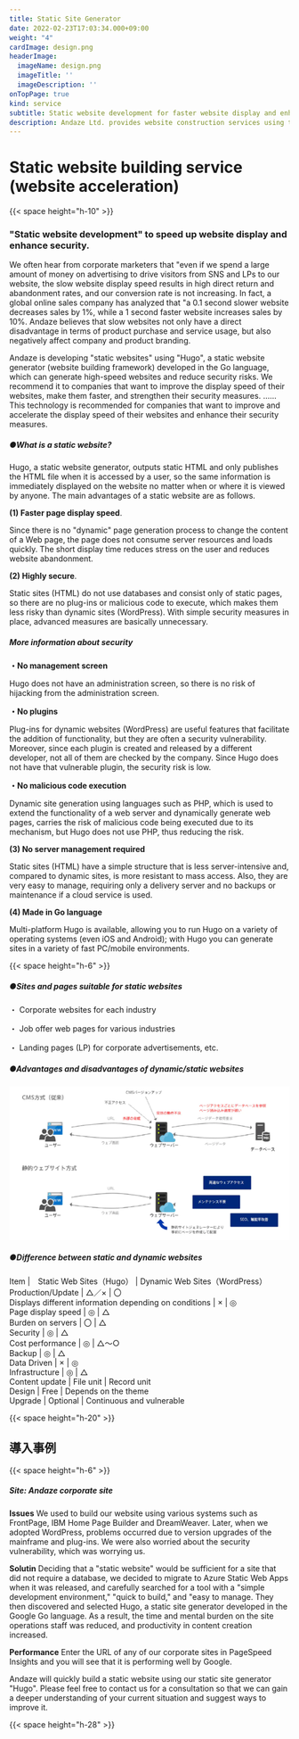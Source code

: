 ```yaml
---
title: Static Site Generator
date: 2022-02-23T17:03:34.000+09:00
weight: "4"
cardImage: design.png
headerImage:
  imageName: design.png
  imageTitle: ''
  imageDescription: ''
onTopPage: true
kind: service
subtitle: Static website development for faster website display and enhanced security
description: Andaze Ltd. provides website construction services using the static site generator "Hugo" to speed up the display of websites and enhance security. We will deeply understand your current situation and propose improvement measures.
---
```

# **Static website building service (website acceleration)**

{{< space height="h-10" >}}

### "Static website development" to speed up website display and enhance security.

We often hear from corporate marketers that "even if we spend a large amount of money on advertising to drive visitors from SNS and LPs to our website, the slow website display speed results in high direct return and abandonment rates, and our conversion rate is not increasing. In fact, a global online sales company has analyzed that "a 0.1 second slower website decreases sales by 1%, while a 1 second faster website increases sales by 10%. Andaze believes that slow websites not only have a direct disadvantage in terms of product purchase and service usage, but also negatively affect company and product branding.

Andaze is developing "static websites" using "Hugo", a static website generator (website building framework) developed in the Go language, which can generate high-speed websites and reduce security risks. We recommend it to companies that want to improve the display speed of their websites, make them faster, and strengthen their security measures. ...... This technology is recommended for companies that want to improve and accelerate the display speed of their websites and enhance their security measures.

##### ●What is a static website?

Hugo, a static website generator, outputs static HTML and only publishes the HTML file when it is accessed by a user, so the same information is immediately displayed on the website no matter when or where it is viewed by anyone. The main advantages of a static website are as follows.

**(1) Faster page display speed**.

Since there is no "dynamic" page generation process to change the content of a Web page, the page does not consume server resources and loads quickly. The short display time reduces stress on the user and reduces website abandonment.

**(2) Highly secure**.

Static sites (HTML) do not use databases and consist only of static pages, so there are no plug-ins or malicious code to execute, which makes them less risky than dynamic sites (WordPress). With simple security measures in place, advanced measures are basically unnecessary.

##### More information about security

**・No management screen**

Hugo does not have an administration screen, so there is no risk of hijacking from the administration screen.

**・No plugins**

Plug-ins for dynamic websites (WordPress) are useful features that facilitate the addition of functionality, but they are often a security vulnerability. Moreover, since each plugin is created and released by a different developer, not all of them are checked by the company. Since Hugo does not have that vulnerable plugin, the security risk is low.

**・No malicious code execution**

Dynamic site generation using languages such as PHP, which is used to extend the functionality of a web server and dynamically generate web pages, carries the risk of malicious code being executed due to its mechanism, but Hugo does not use PHP, thus reducing the risk.

**(3) No server management required**

Static sites (HTML) have a simple structure that is less server-intensive and, compared to dynamic sites, is more resistant to mass access. Also, they are very easy to manage, requiring only a delivery server and no backups or maintenance if a cloud service is used.

**(4) Made in Go language**

Multi-platform Hugo is available, allowing you to run Hugo on a variety of operating systems (even iOS and Android); with Hugo you can generate sites in a variety of fast PC/mobile environments.

{{< space height="h-6" >}}

##### ●Sites and pages suitable for static websites

・ Corporate websites for each industry

・ Job offer web pages for various industries

・ Landing pages (LP) for corporate advertisements, etc.

##### ●Advantages and disadvantages of dynamic/static websites

![](/1.png "Advantages and disadvantages of dynamic/static websites")

##### ●Difference between static and dynamic websites

Item	|　Static Web Sites（Hugo） |	Dynamic Web Sites（WordPress）<br> Production/Update |	△／× |	〇 <br> Displays different information depending on conditions | 	× |	◎ <br> Page display speed |	◎ |	△ <br> Burden on servers |	〇 |	△ <br> Security |	◎ |	△ <br> Cost performance |	◎ |	△～○<br>  Backup |	◎ |	△ <br> Data Driven |	× |	◎ <br> Infrastructure |	◎	| △ <br> Content update | File unit | Record unit <br> Design | Free | Depends on the theme <br> Upgrade | Optional | Continuous and vulnerable

{{< space height="h-20" >}}

## 導入事例

{{< space height="h-6" >}}

##### **Site: Andaze corporate site**

**Issues** We used to build our website using various systems such as FrontPage, IBM Home Page Builder and DreamWeaver. Later, when we adopted WordPress, problems occurred due to version upgrades of the mainframe and plug-ins. We were also worried about the security vulnerability, which was worrying us.

**Solutin** Deciding that a "static website" would be sufficient for a site that did not require a database, we decided to migrate to Azure Static Web Apps when it was released, and carefully searched for a tool with a "simple development environment," "quick to build," and "easy to manage. They then discovered and selected Hugo, a static site generator developed in the Google Go language. As a result, the time and mental burden on the site operations staff was reduced, and productivity in content creation increased.


**Performance** Enter the URL of any of our corporate sites in PageSpeed Insights and you will see that it is performing well by Google.

Andaze will quickly build a static website using our static site generator "Hugo". Please feel free to contact us for a consultation so that we can gain a deeper understanding of your current situation and suggest ways to improve it.

{{< space height="h-28" >}}